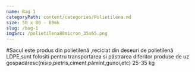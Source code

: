 ```yaml
---
name: Bag 1
categoryPath: content/categories/Polietilena.md
size: 50 x 80 - 80mk
slug: /bag-1
imgSrc: /polietilena80micron_35x65.png
---
```


#Sacul este produs din polietilenă ,reciclat din deseuri de polietilenă LDPE,sunt folositi pentru transportarea si păstrarea diferitor produse de uz gospadăresc(nisip,pietris,ciment,pămînt,gunoi,etc) 25-35 kg
